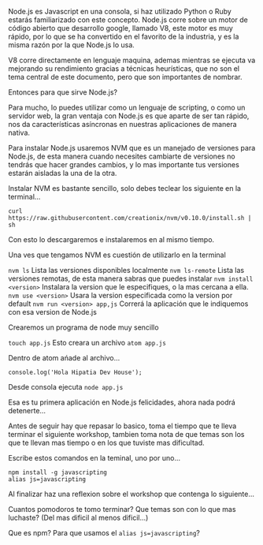Node.js es Javascript en una consola, si haz utilizado Python o Ruby estarás familiarizado con este concepto. Node.js corre sobre un motor de código abierto que desarrollo google, llamado V8, este motor es muy rápido, por lo que se ha convertido en el favorito de la industria, y es la misma razón por la que Node.js lo usa.

V8 corre directamente en lenguaje maquina, ademas mientras se ejecuta va  mejorando su rendimiento gracias a técnicas heurísticas, que no son el tema central de este documento, pero que son importantes de nombrar.

Entonces para que sirve Node.js?

Para mucho, lo puedes utilizar como un lenguaje de scripting, o como un servidor web, la gran ventaja con Node.js es que aparte de ser tan rápido, nos da características asíncronas en nuestras aplicaciones de manera nativa.

Para instalar Node.js usaremos NVM que es un manejado de versiones para Node.js, de esta manera cuando necesites cambiarte de versiones no tendrás que hacer grandes cambios, y lo mas importante tus versiones estarán aisladas la una de la otra.


Instalar NVM es bastante sencillo, solo debes teclear los siguiente en la terminal…

```
curl https://raw.githubusercontent.com/creationix/nvm/v0.10.0/install.sh | sh
```

Con esto lo descargaremos e instalaremos en al mismo tiempo.

Una ves que tengamos NVM es cuestión de utilizarlo en la terminal

```nvm ls``` Lista las versiones disponibles localmente
```nvm ls-remote``` Lista las versiones remotas, de esta manera sabras que puedes instalar
```nvm install <version>``` Instalara la version que le especifiques, o la mas cercana a ella.
```nvm use <version>``` Usara la version especificada como la version por default
```nvm run <version> app,js``` Correrá la aplicación que le indiquemos con esa version de Node.js


Crearemos un programa de node muy sencillo

```touch app.js``` Esto creara un archivo
```atom app.js```

Dentro de atom ańade al archivo…

```
console.log('Hola Hipatia Dev House');
```
 Desde consola ejecuta ```node app.js```

Esa es tu primera aplicación en Node.js felicidades, ahora nada podrá detenerte…

Antes de seguir hay que repasar lo basico, toma el tiempo que te lleva terminar el siguiente workshop, tambien toma nota de que temas son los que te llevan mas tiempo o en los que tuviste mas dificultad.

Escribe estos comandos en la teminal, uno por uno...
```
npm install -g javascripting
alias js=javascripting
```

Al finalizar haz una reflexion sobre el workshop que contenga lo siguiente...

Cuantos pomodoros te tomo terminar?
Que temas son con lo que mas luchaste? (Del mas dificil al menos dificil...)

Que es npm?
Para que usamos el ```alias js=javascripting```?
